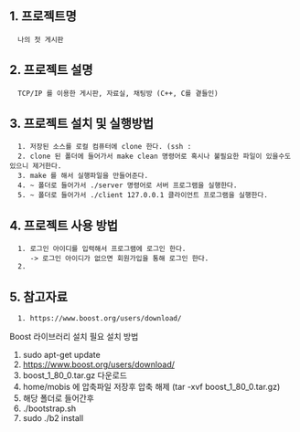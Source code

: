 ## 1. 프로젝트명
      나의 첫 게시판

## 2. 프로젝트 설명
      TCP/IP 를 이용한 게시판, 자료실, 채팅방 (C++, C를 곁들인)

## 3. 프로젝트 설치 및 실행방법
      1. 저장된 소스를 로컬 컴퓨터에 clone 한다. (ssh : 
      2. clone 된 폴더에 들어가서 make clean 명령어로 혹시나 불필요한 파일이 있을수도 있으니 제거한다.
      3. make 를 해서 실행파일을 만들어준다.
      4. ~ 폴더로 들어가서 ./server 명령어로 서버 프로그램을 실행한다.
      5. ~ 폴더로 들어가서 ./client 127.0.0.1 클라이언트 프로그램을 실행한다.

## 4. 프로젝트 사용 방법
      1. 로그인 아이디를 입력해서 프로그램에 로그인 한다.
         -> 로그인 아이디가 없으면 회원가입을 통해 로그인 한다.
      2. 
## 5. 참고자료
      1. https://www.boost.org/users/download/


Boost 라이브러리 설치 필요
설치 방법
1. sudo apt-get update
2. https://www.boost.org/users/download/
3. boost_1_80_0.tar.gz 다운로드
4. home/mobis 에 압축파일 저장후 압축 해제 (tar -xvf boost_1_80_0.tar.gz)
5. 해당 폴더로 들어간후
6. ./bootstrap.sh
7. sudo ./b2 install
